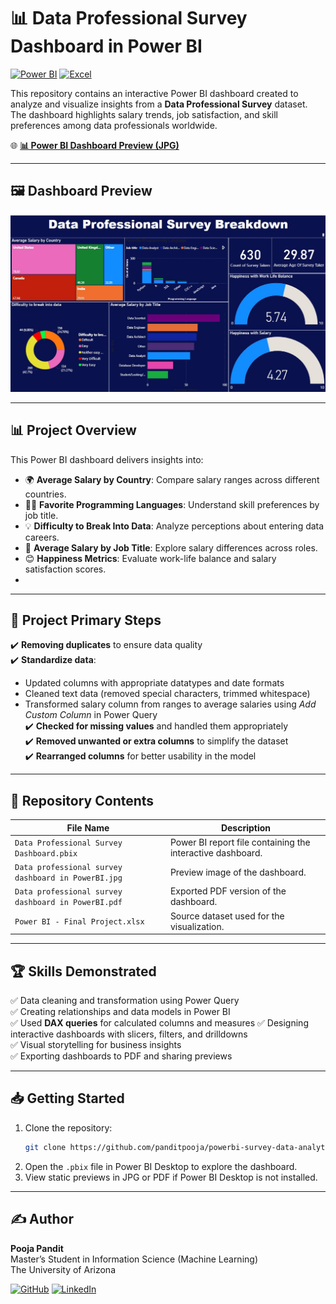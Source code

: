 
# 📊 Data Professional Survey Dashboard in Power BI

[![Power BI](https://img.shields.io/badge/Power%20BI-Interactive%20Dashboard-yellow?logo=powerbi&logoColor=white)](https://powerbi.microsoft.com/)
[![Excel](https://img.shields.io/badge/Data-Excel-brightgreen?logo=read-the-docs)]()

This repository contains an interactive Power BI dashboard created to analyze and visualize insights from a **Data Professional Survey** dataset. The dashboard highlights salary trends, job satisfaction, and skill preferences among data professionals worldwide.  

🌐 **[📊 Power BI Dashboard Preview (JPG)](https://github.com/panditpooja/powerbi-survey-data-analytics/blob/main/Data%20professional%20survey%20dashboard%20in%20PowerBI.jpg)**  

---

## 🖼 Dashboard Preview

![Data Professional Survey Dashboard](Data%20professional%20survey%20dashboard%20in%20PowerBI.jpg)

---

## 📊 Project Overview

This Power BI dashboard delivers insights into:  

- 🌍 **Average Salary by Country**: Compare salary ranges across different countries.  
- 👩‍💻 **Favorite Programming Languages**: Understand skill preferences by job title.  
- 💡 **Difficulty to Break Into Data**: Analyze perceptions about entering data careers.  
- 💼 **Average Salary by Job Title**: Explore salary differences across roles.  
- 😊 **Happiness Metrics**: Evaluate work-life balance and salary satisfaction scores.
- 
---

## 🚦 Project Primary Steps

✔️ **Removing duplicates** to ensure data quality  
✔️ **Standardize data**:  
   - Updated columns with appropriate datatypes and date formats  
   - Cleaned text data (removed special characters, trimmed whitespace)  
   - Transformed salary column from ranges to average salaries using *Add Custom Column* in Power Query  
✔️ **Checked for missing values** and handled them appropriately  
✔️ **Removed unwanted or extra columns** to simplify the dataset  
✔️ **Rearranged columns** for better usability in the model  

---

## 📂 Repository Contents

| File Name                                             | Description                                           |
|--------------------------------------------------------|-------------------------------------------------------|
| `Data Professional Survey Dashboard.pbix`             | Power BI report file containing the interactive dashboard. |
| `Data professional survey dashboard in PowerBI.jpg`   | Preview image of the dashboard.                      |
| `Data professional survey dashboard in PowerBI.pdf`   | Exported PDF version of the dashboard.                |
| `Power BI - Final Project.xlsx`                       | Source dataset used for the visualization.            |

---

## 🏆 Skills Demonstrated
✅ Data cleaning and transformation using Power Query  
✅ Creating relationships and data models in Power BI  
✅ Used **DAX queries** for calculated columns and measures 
✅ Designing interactive dashboards with slicers, filters, and drilldowns  
✅ Visual storytelling for business insights  
✅ Exporting dashboards to PDF and sharing previews  

---

## 📥 Getting Started
1. Clone the repository:
   ```bash
   git clone https://github.com/panditpooja/powerbi-survey-data-analytics.git
   ```
2. Open the `.pbix` file in Power BI Desktop to explore the dashboard.  
3. View static previews in JPG or PDF if Power BI Desktop is not installed.  

---

## ✍️ Author
**Pooja Pandit**  
Master’s Student in Information Science (Machine Learning)  
The University of Arizona  

[![GitHub](https://img.shields.io/badge/GitHub-panditpooja-black?logo=github)](https://github.com/panditpooja)
[![LinkedIn](https://img.shields.io/badge/LinkedIn-pooja--pandit-blue?logo=linkedin)](https://www.linkedin.com/in/pooja-pandit-177978135/)
